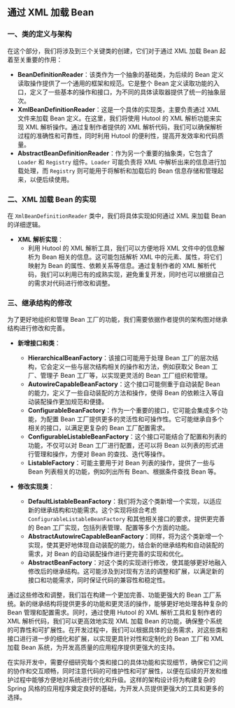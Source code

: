 ## 通过 XML 加载 Bean

### 一、类的定义与架构

在这个部分，我们将涉及到三个关键类的创建，它们对于通过 XML 加载 Bean 起着至关重要的作用：
- **BeanDefinitionReader**：该类作为一个抽象的基础类，为后续的 Bean 定义读取操作提供了一个通用的框架和规范。它是整个 Bean 定义读取功能的入口，定义了一些基本的操作和接口，为不同的具体读取器提供了统一的抽象层次。
- **XmlBeanDefinitionReader**：这是一个具体的实现类，主要负责通过 XML 文件来加载 Bean 定义。在这里，我们将使用 Hutool 的 XML 解析功能来实现 XML 解析操作。通过复制作者提供的 XML 解析代码，我们可以确保解析过程的准确性和可靠性，同时利用 Hutool 的便利性，提高开发效率和代码质量。
- **AbstractBeanDefinitionReader**：作为另一个重要的抽象类，它包含了 `Loader` 和 `Registry` 组件。`Loader` 可能负责将 XML 中解析出来的信息进行加载处理，而 `Registry` 则可能用于将解析和加载后的 Bean 信息存储和管理起来，以便后续使用。


### 二、XML 加载 Bean 的实现

在 `XmlBeanDefinitionReader` 类中，我们将具体实现如何通过 XML 来加载 Bean 的详细逻辑。

- **XML 解析实现**：
    - 利用 Hutool 的 XML 解析工具，我们可以方便地将 XML 文件中的信息解析为 Bean 相关的信息。这可能包括解析 XML 中的元素、属性，将它们映射为 Bean 的属性、依赖关系等信息。通过复制作者的 XML 解析代码，我们可以利用已有的成熟实现，避免重复开发，同时也可以根据自己的需求对代码进行修改和调整。


### 三、继承结构的修改

为了更好地组织和管理 Bean 工厂的功能，我们需要依据作者提供的架构图对继承结构进行修改和完善。

- **新增接口和类**：
    - **HierarchicalBeanFactory**：该接口可能用于处理 Bean 工厂的层次结构，它会定义一些与层次结构相关的操作和方法，例如获取父 Bean 工厂、管理子 Bean 工厂等，以实现更灵活的 Bean 工厂组织和管理。
    - **AutowireCapableBeanFactory**：这个接口可能侧重于自动装配 Bean 的能力，定义了一些自动装配的方法和操作，使得 Bean 的依赖注入等自动装配操作更加规范和便捷。
    - **ConfigurableBeanFactory**：作为一个重要的接口，它可能会集成多个功能，为配置 Bean 工厂提供更多的灵活性和可操作性。它可能继承自多个相关的接口，以满足更复杂的 Bean 工厂配置需求。
    - **ConfigurableListableBeanFactory**：这个接口可能结合了配置和列表的功能，不仅可以对 Bean 工厂进行配置，还可以将 Bean 以列表的形式进行管理和操作，方便对 Bean 的查找、迭代等操作。
    - **ListableFactory**：可能主要用于对 Bean 列表的操作，提供了一些与 Bean 列表相关的功能，例如列出所有 Bean、根据条件查找 Bean 等。


- **修改实现类**：
    - **DefaultListableBeanFactory**：我们将为这个类新增一个实现，以适应新的继承结构和功能需求。这个实现将综合考虑 `ConfigurableListableBeanFactory` 和其他相关接口的要求，提供更完善的 Bean 工厂实现，包括列表管理、配置等多个方面的功能。
    - **AbstractAutowireCapableBeanFactory**：同样，将为这个类新增一个实现，使其更好地体现自动装配的能力，结合新的继承结构和自动装配的需求，对 Bean 的自动装配操作进行更完善的实现和优化。
    - **AbstractBeanFactory**：对这个类的实现进行修改，使其能够更好地融入修改后的继承结构。这可能涉及到对现有方法的调整和扩展，以满足新的接口和功能需求，同时保证代码的兼容性和稳定性。


通过这些修改和调整，我们旨在构建一个更加完善、功能更强大的 Bean 工厂系统。新的继承结构将提供更多的功能和更灵活的操作，能够更好地处理各种复杂的 Bean 管理和配置需求。同时，通过使用 Hutool 的 XML 解析工具和复制作者的 XML 解析代码，我们可以更高效地实现 XML 加载 Bean 的功能，确保整个系统的可靠性和可扩展性。在开发过程中，我们可以根据具体的业务需求，对这些类和接口进行进一步的细化和扩展，以实现更具针对性和定制化的 Bean 工厂和 XML 加载 Bean 系统，为开发高质量的应用程序提供更强大的支持。


在实际开发中，需要仔细研究每个类和接口的具体功能和实现细节，确保它们之间的协作和交互顺畅，同时注意代码的可维护性和可扩展性，以便在后续的开发和维护过程中能够方便地对系统进行优化和升级。这样的架构设计将为构建复杂的 Spring 风格的应用程序奠定良好的基础，为开发人员提供更强大的工具和更多的选择。
